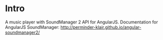 # Intro
A music player with SoundManager 2 API for AngularJS. 
Documentation for AngularJS SoundManager: http://perminder-klair.github.io/angular-soundmanager2/
